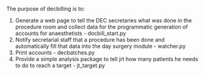 The purpose of decbilling is to:

1. Generate a web page to tell the DEC secretaries what was done in the procedure room and collect data for the programmatic generation of accounts for anaesthetists - docbill_start.py
2. Notify secretarial staff that a procedure has been done and automatically fill that data into the day surgery module - watcher.py
3. Print accounts - decbatches.py
4. Provide a simple analysis package to tell jrt how many patients he needs to do to reach a target - jt_target.py
